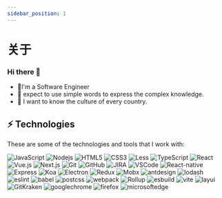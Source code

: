 ```yaml
---
sidebar_position: 1
---
```


# 关于

### Hi there 👋

- 🍒I'm a Software Engineer
- 🍉 expect to use simple words to express the complex knowledge.
- 🍋 I want to know the culture of every country.

## ⚡ Technologies

These are some of the technologies and tools that I work with:

![JavaScript](https://img.shields.io/badge/-JavaScript-black?style=flat-square&logo=javascript)
![Nodejs](https://img.shields.io/badge/-Nodejs-black?style=flat-square&logo=Node.js&logoColor=white)
![HTML5](https://img.shields.io/badge/-HTML5-black?style=flat-square&logo=html5&logoColor=white)
![CSS3](https://img.shields.io/badge/-CSS3-black?style=flat-square&logo=css3)
![Less](https://img.shields.io/badge/-Less-black?style=flat-square&logo=less&logoColor=white)
![TypeScript](https://img.shields.io/badge/-TypeScript-black?style=flat-square&logo=typescript)
![React](https://img.shields.io/badge/-React-black?style=flat-square&logo=react)
![Vue.js](https://img.shields.io/badge/-Vue.js-black?style=flat-square&logo=vuedotjs)
![Next.js](https://img.shields.io/badge/-Next.js-black?style=flat-square&logo=nextdotjs&logoColor=white)
![Git](https://img.shields.io/badge/-Git-black?style=flat-square&logo=git)
![GitHub](https://img.shields.io/badge/-GitHub-black?style=flat-square&logo=github)
![JIRA](https://img.shields.io/badge/-JIRA-black?style=flat-square&logo=jira)
![VSCode](https://img.shields.io/badge/-VSCode-black?style=flat-square&logo=visualstudiocode&logoColor=white)
![React-native](https://img.shields.io/badge/ReactNative-black?style=flat-square&logo=reactNative&logoColor=white)
![Express](https://img.shields.io/badge/-express-black?style=flat-square&logo=express&logoColor=white)
![Koa](https://img.shields.io/badge/-koa-black?style=flat-square&logo=koa&logoColor=white)
![Electron](https://img.shields.io/badge/-electron-black?style=flat-square&logo=electron&logoColor=white)
![Redux](https://img.shields.io/badge/-redux-black?style=flat-square&logo=redux&logoColor=white)
![Mobx](https://img.shields.io/badge/-mobx-black?style=flat-square&logo=mobx&logoColor=white)
![antdesign](https://img.shields.io/badge/-antdesign-black?style=flat-square&logo=antdesign&logoColor=white)
![lodash](https://img.shields.io/badge/-lodash-black?style=flat-square&logo=lodash&logoColor=white)
![eslint](https://img.shields.io/badge/-eslint-black?style=flat-square&logo=eslint&logoColor=white)
![babel](https://img.shields.io/badge/-babel-black?style=flat-square&logo=babel&logoColor=white)
![postcss](https://img.shields.io/badge/-postcss-black?style=flat-square&logo=postcss&logoColor=white)
![webpack](https://img.shields.io/badge/-webpack-black?style=flat-square&logo=webpack&logoColor=white)
![Rollup](https://img.shields.io/badge/-Rollup-black?style=flat-square&logo=rollupdotjs&logoColor=white)
![esbuild](https://img.shields.io/badge/-esbuild-black?style=flat-square&logo=esbuild&logoColor=white)
![vite](https://img.shields.io/badge/-vite-black?style=flat-square&logo=vite&logoColor=white)
![layui](https://img.shields.io/badge/-layui-black?style=flat-square&logo=layui&logoColor=white)
![GitKraken](https://img.shields.io/badge/-GitKraken-black?style=flat-square&logo=GitKraken&logoColor=white)
![googlechrome](https://img.shields.io/badge/-googlechrome-black?style=flat-square&logo=googlechrome&logoColor=white)
![firefox](https://img.shields.io/badge/-firefox-black?style=flat-square&logo=firefox&logoColor=white)
![microsoftedge](https://img.shields.io/badge/-microsoftedge-black?style=flat-square&logo=microsoftedge&logoColor=white)